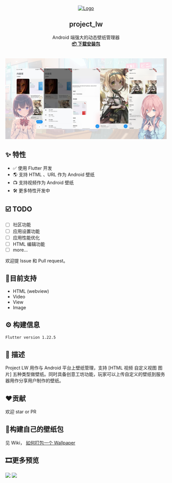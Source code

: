 <br />
<p align="center">
  <a href="https://music.qier222.com" target="blank">
    <img src="https://ss3.bdstatic.com/70cFv8Sh_Q1YnxGkpoWK1HF6hhy/it/u=128476812,2256985719&fm=26&gp=0.jpg" alt="Logo" width="156" height="156">
  </a>
  <h2 align="center" style="font-weight: 600">project_lw</h2>

  <p align="center">
    Android 端强大的动态壁纸管理器
    <br />
    <a href="https://github.com/AugustToko/project_lw/releases/tag/1.0.0%2B2" target="blank"><strong>📦️ 下载安装包</strong></a>
    <br />
    <br />
  </p>
</p>

<img src="https://raw.githubusercontent.com/AugustToko/project_lw/master/screenshots/tpp.png">

## ✨ 特性
- ✅ 使用 Flutter 开发
- 🌎️ 支持 HTML 、URL 作为 Android 壁纸
- 📺 支持视频作为 Android 壁纸
- 🛠 更多特性开发中


## ☑️ TODO
- [ ] 社区功能
- [ ] 应用设置功能
- [ ] 应用性能优化
- [ ] HTML 编辑功能
- [ ] more...

欢迎提 Issue 和 Pull request。


## 🚧目前支持
- HTML (webview)  
- Video  
- View  
- Image  


## ⚙️ 构建信息
```shell script
Flutter version 1.22.5
```


## 👀 描述
Project LW 用作与 Android 平台上壁纸管理，支持 [HTML 视频 自定义视图 图片] 五种类型做壁纸。同时具备创意工坊功能，玩家可以上传自定义的壁纸到服务器用作分享用户制作的壁纸。


## ❤贡献
欢迎 star or PR


## 🔨构建自己的壁纸包
见 Wiki， [如何打包一个 Wallpaper](https://github.com/AugustToko/project_lw/wiki/%E5%A6%82%E4%BD%95%E6%89%93%E5%8C%85%E4%B8%80%E4%B8%AA-Wallpaper)


## 🎞更多预览
<img src="https://github.com/AugustToko/project_lw/blob/master/screenshots/demo.gif?raw=true" height="640" >
<img src="https://github.com/AugustToko/project_lw/blob/master/screenshots/demo2.gif?raw=true" height="640" >
